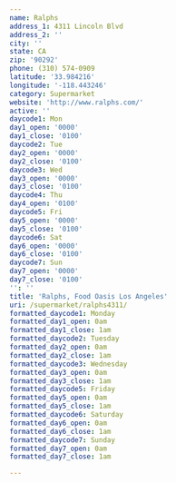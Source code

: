 ```yaml
---
name: Ralphs
address_1: 4311 Lincoln Blvd
address_2: ''
city: ''
state: CA
zip: '90292'
phone: (310) 574-0909
latitude: '33.984216'
longitude: '-118.443246'
category: Supermarket
website: 'http://www.ralphs.com/'
active: ''
daycode1: Mon
day1_open: '0000'
day1_close: '0100'
daycode2: Tue
day2_open: '0000'
day2_close: '0100'
daycode3: Wed
day3_open: '0000'
day3_close: '0100'
daycode4: Thu
day4_open: '0100'
daycode5: Fri
day5_open: '0000'
day5_close: '0100'
daycode6: Sat
day6_open: '0000'
day6_close: '0100'
daycode7: Sun
day7_open: '0000'
day7_close: '0100'
'': ''
title: 'Ralphs, Food Oasis Los Angeles'
uri: /supermarket/ralphs4311/
formatted_daycode1: Monday
formatted_day1_open: 0am
formatted_day1_close: 1am
formatted_daycode2: Tuesday
formatted_day2_open: 0am
formatted_day2_close: 1am
formatted_daycode3: Wednesday
formatted_day3_open: 0am
formatted_day3_close: 1am
formatted_daycode5: Friday
formatted_day5_open: 0am
formatted_day5_close: 1am
formatted_daycode6: Saturday
formatted_day6_open: 0am
formatted_day6_close: 1am
formatted_daycode7: Sunday
formatted_day7_open: 0am
formatted_day7_close: 1am

---
```

